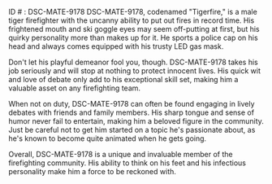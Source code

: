 ID # : DSC-MATE-9178
DSC-MATE-9178, codenamed "Tigerfire," is a male tiger firefighter with the uncanny ability to put out fires in record time. His frightened mouth and ski goggle eyes may seem off-putting at first, but his quirky personality more than makes up for it. He sports a police cap on his head and always comes equipped with his trusty LED gas mask.

Don't let his playful demeanor fool you, though. DSC-MATE-9178 takes his job seriously and will stop at nothing to protect innocent lives. His quick wit and love of debate only add to his exceptional skill set, making him a valuable asset on any firefighting team.

When not on duty, DSC-MATE-9178 can often be found engaging in lively debates with friends and family members. His sharp tongue and sense of humor never fail to entertain, making him a beloved figure in the community. Just be careful not to get him started on a topic he's passionate about, as he's known to become quite animated when he gets going.

Overall, DSC-MATE-9178 is a unique and invaluable member of the firefighting community. His ability to think on his feet and his infectious personality make him a force to be reckoned with.